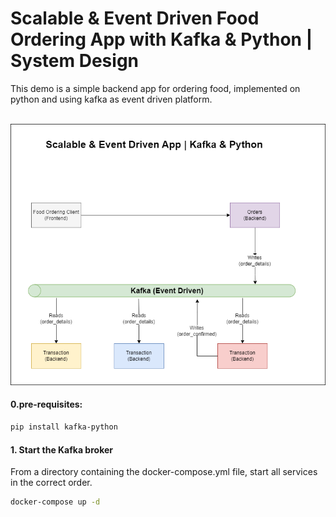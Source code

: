 # Scalable & Event Driven Food Ordering App with Kafka & Python | System Design

This demo is a simple backend app for ordering food, implemented on python and using kafka as event driven platform.<br/>
<br/>

![! kafka-python-demo](https://github.com/ranrosenzweig/kafka-python-demo/blob/main/doc/img/diagram.png)

#### 0.pre-requisites:
```sh
pip install kafka-python
```

#### 1. Start the Kafka broker
From a directory containing the docker-compose.yml file, start all services in the correct order.
```sh
docker-compose up -d
```